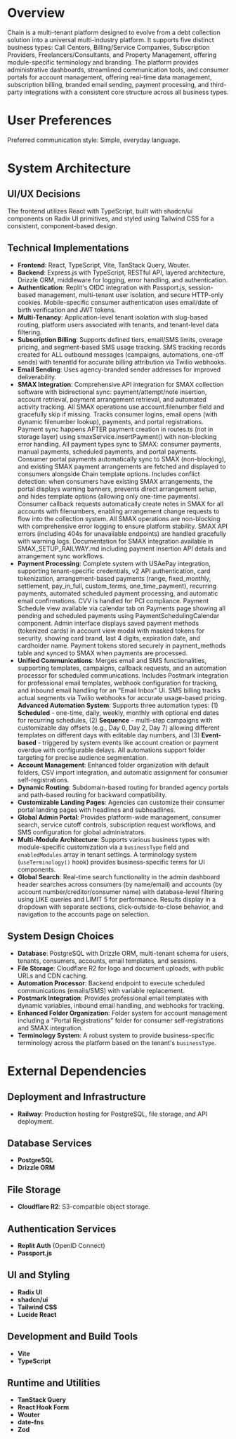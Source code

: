 # Overview

Chain is a multi-tenant platform designed to evolve from a debt collection solution into a universal multi-industry platform. It supports five distinct business types: Call Centers, Billing/Service Companies, Subscription Providers, Freelancers/Consultants, and Property Management, offering module-specific terminology and branding. The platform provides administrative dashboards, streamlined communication tools, and consumer portals for account management, offering real-time data management, subscription billing, branded email sending, payment processing, and third-party integrations with a consistent core structure across all business types.

# User Preferences

Preferred communication style: Simple, everyday language.

# System Architecture

## UI/UX Decisions
The frontend utilizes React with TypeScript, built with shadcn/ui components on Radix UI primitives, and styled using Tailwind CSS for a consistent, component-based design.

## Technical Implementations
- **Frontend**: React, TypeScript, Vite, TanStack Query, Wouter.
- **Backend**: Express.js with TypeScript, RESTful API, layered architecture, Drizzle ORM, middleware for logging, error handling, and authentication.
- **Authentication**: Replit's OIDC integration with Passport.js, session-based management, multi-tenant user isolation, and secure HTTP-only cookies. Mobile-specific consumer authentication uses email/date of birth verification and JWT tokens.
- **Multi-Tenancy**: Application-level tenant isolation with slug-based routing, platform users associated with tenants, and tenant-level data filtering.
- **Subscription Billing**: Supports defined tiers, email/SMS limits, overage pricing, and segment-based SMS usage tracking. SMS tracking records created for ALL outbound messages (campaigns, automations, one-off sends) with tenantId for accurate billing attribution via Twilio webhooks.
- **Email Sending**: Uses agency-branded sender addresses for improved deliverability.
- **SMAX Integration**: Comprehensive API integration for SMAX collection software with bidirectional sync: payment/attempt/note insertion, account retrieval, payment arrangement retrieval, and automated activity tracking. All SMAX operations use account.filenumber field and gracefully skip if missing. Tracks consumer logins, email opens (with dynamic filenumber lookup), payments, and portal registrations. Payment sync happens AFTER payment creation in routes.ts (not in storage layer) using smaxService.insertPayment() with non-blocking error handling. All payment types sync to SMAX: consumer payments, manual payments, scheduled payments, and portal payments. Consumer portal payments automatically sync to SMAX (non-blocking), and existing SMAX payment arrangements are fetched and displayed to consumers alongside Chain template options. Includes conflict detection: when consumers have existing SMAX arrangements, the portal displays warning banners, prevents direct arrangement setup, and hides template options (allowing only one-time payments). Consumer callback requests automatically create notes in SMAX for all accounts with filenumbers, enabling arrangement change requests to flow into the collection system. All SMAX operations are non-blocking with comprehensive error logging to ensure platform stability. SMAX API errors (including 404s for unavailable endpoints) are handled gracefully with warning logs. Documentation for SMAX integration available in SMAX_SETUP_RAILWAY.md including payment insertion API details and arrangement sync workflows.
- **Payment Processing**: Complete system with USAePay integration, supporting tenant-specific credentials, v2 API authentication, card tokenization, arrangement-based payments (range, fixed_monthly, settlement, pay_in_full, custom_terms, one_time_payment), recurring payments, automated scheduled payment processing, and automatic email confirmations. CVV is handled for PCI compliance. Payment Schedule view available via calendar tab on Payments page showing all pending and scheduled payments using PaymentSchedulingCalendar component. Admin interface displays saved payment methods (tokenized cards) in account view modal with masked tokens for security, showing card brand, last 4 digits, expiration date, and cardholder name. Payment tokens stored securely in payment_methods table and synced to SMAX when payments are processed.
- **Unified Communications**: Merges email and SMS functionalities, supporting templates, campaigns, callback requests, and an automation processor for scheduled communications. Includes Postmark integration for professional email templates, webhook configuration for tracking, and inbound email handling for an "Email Inbox" UI. SMS billing tracks actual segments via Twilio webhooks for accurate usage-based pricing. **Advanced Automation System**: Supports three automation types: (1) **Scheduled** - one-time, daily, weekly, monthly with optional end dates for recurring schedules, (2) **Sequence** - multi-step campaigns with customizable day offsets (e.g., Day 0, Day 2, Day 7) allowing different templates on different days with editable day numbers, and (3) **Event-based** - triggered by system events like account creation or payment overdue with configurable delays. All automations support folder targeting for precise audience segmentation.
- **Account Management**: Enhanced folder organization with default folders, CSV import integration, and automatic assignment for consumer self-registrations.
- **Dynamic Routing**: Subdomain-based routing for branded agency portals and path-based routing for backward compatibility.
- **Customizable Landing Pages**: Agencies can customize their consumer portal landing pages with headlines and subheadlines.
- **Global Admin Portal**: Provides platform-wide management, consumer search, service cutoff controls, subscription request workflows, and SMS configuration for global administrators.
- **Multi-Module Architecture**: Supports various business types with module-specific customization via a `businessType` field and `enabledModules` array in tenant settings. A terminology system (`useTerminology()` hook) provides business-specific terms for UI components.
- **Global Search**: Real-time search functionality in the admin dashboard header searches across consumers (by name/email) and accounts (by account number/creditor/consumer name) with database-level filtering using LIKE queries and LIMIT 5 for performance. Results display in a dropdown with separate sections, click-outside-to-close behavior, and navigation to the accounts page on selection.

## System Design Choices
- **Database**: PostgreSQL with Drizzle ORM, multi-tenant schema for users, tenants, consumers, accounts, email templates, and sessions.
- **File Storage**: Cloudflare R2 for logo and document uploads, with public URLs and CDN caching.
- **Automation Processor**: Backend endpoint to execute scheduled communications (emails/SMS) with variable replacement.
- **Postmark Integration**: Provides professional email templates with dynamic variables, inbound email handling, and webhooks for tracking.
- **Enhanced Folder Organization**: Folder system for account management including a "Portal Registrations" folder for consumer self-registrations and SMAX integration.
- **Terminology System**: A robust system to provide business-specific terminology across the platform based on the tenant's `businessType`.

# External Dependencies

## Deployment and Infrastructure
- **Railway**: Production hosting for PostgreSQL, file storage, and API deployment.

## Database Services
- **PostgreSQL**
- **Drizzle ORM**

## File Storage
- **Cloudflare R2**: S3-compatible object storage.

## Authentication Services
- **Replit Auth** (OpenID Connect)
- **Passport.js**

## UI and Styling
- **Radix UI**
- **shadcn/ui**
- **Tailwind CSS**
- **Lucide React**

## Development and Build Tools
- **Vite**
- **TypeScript**

## Runtime and Utilities
- **TanStack Query**
- **React Hook Form**
- **Wouter**
- **date-fns**
- **Zod**